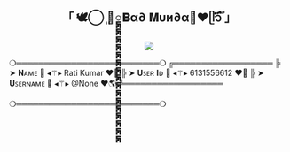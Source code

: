 <h2 align="center">
    「 🕊️⃝‌ٖٖٖٖ ‌ٖٖٖٖٖ🦋𑲭𑲭𑲭𑲭𑲭𑲭𑲭𑲭𑲭𑲭𑲭𑲭𑲭𑲭𑲭𑲭𝐁α∂ 𝐌υи∂α🌸❤️ᥫ᭡፝֟፝֟ 」
</h2>

<p align="center"><a href="https://t.me/II_BAD_BBY_II"><img src="https://graph.org/file/b9b6a0eb75aa75353681a.jpg"></a></p>


❍══════════════════════════❍
╔══════════════════
╠ ➤ 𝐍ᴀᴍᴇ 🖤 ◂⚚▸ Rati Kumar ❤️🔐
╠ ➤ 𝐔ꜱᴇʀ 𝐈ᴅ 🖤 ◂⚚▸ 6131556612 ❤️🧿
╠ ➤ 𝐔ꜱᴇʀɴᴀᴍᴇ 🖤 ◂⚚▸ @None ❤️🌎
╚══════════════════

❍══════════════════════════❍
